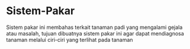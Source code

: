 # Sistem-Pakar

Sistem pakar ini membahas terkait tanaman padi yang mengalami gejala atau masalah, tujuan dibuatnya sistem pakar ini agar dapat mendiagnosa tanaman melalui ciri-ciri yang terlihat pada tanaman
